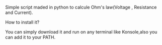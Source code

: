 Simple script maded in python to calcule Ohm's law(Voltage , Resistance and Current). 

How to install it?

You can simply download it and run on any terminal like Konsole,also you can add it to your PATH.
